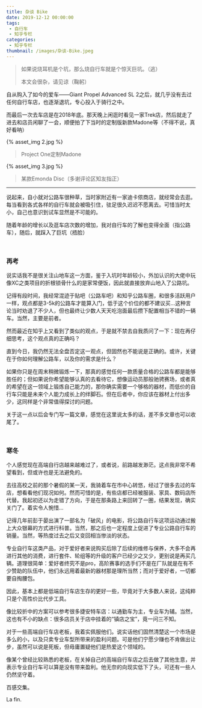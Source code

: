 ```yaml
---
title: 杂谈 Bike
date: 2019-12-12 00:00:00
tags: 
 - 自行车
 - 知乎专栏
categories:
 - 知乎专栏
thumbnail: /images/杂谈-Bike.jpeg
---
```


>如果说烧耳机是个坑，那么烧自行车就是个惊天巨坑。（逃）
>
><!--more-->
>
>本文会很杂，请见谅（鞠躬）

自从购入了如今的爱车——Giant Propel Advanced SL 2之后，就几乎没有去过任何自行车店，也逐渐退坑，专心投入于骑行之中。

而最后一次去车店是在2018年底。那天晚上闲逛时看见一家Trek店，然后就走了进去和店员闲聊了一会，顺便拍了下当时的定制版新款Madone等（不得不说，真好看呐）

{% asset_img 2.jpg %}

> Project One定制Madone

{% asset_img 3.jpg %}

> 某款Emonda Disc（多谢评论区知友指正）

___

说起来，自小就对公路车很种草，当时家附近有一家迪卡侬商店，就经常会去逛。每当看到各式各样的自行车就会被吸引住，驻足很久迟迟不愿离去。可惜当时太小，自己也意识到试车显然是不可能的。

随着年龄的增长以及逛车店次数的增加，我对自行车的了解也变得全面（指公路车），随后，就踩入了巨坑（捂脸）

</br>

### 再考

说实话我不是很关注山地车这一方面，鉴于入坑时年龄较小，外加认识的大佬中玩像XC之类项目的折根锁骨什么的是家常便饭，因此就直接放弃山地入了公路坑。

记得有段时间，我经常混迹于贴吧（公路车吧）和知乎公路车圈，和很多活跃用户一样，观点都是3-5k的公路车才能算入门，低于这个价位的都不建议买…这种言论当时劝退了不少人，但也最终让少数人天天吃泡面最后攒下配置相当不错的一辆车。当然，主要是前者。

然而最近在知乎上又看到了类似的观点，于是就不禁去自我质问了一下：现在再仔细思考，这个观点真的正确吗？

直到今日，我仍然无法全盘否定这一观点，但固然也不能说是正确的。或许，关键在于你如何理解公路车，以及你的需求是什么？

如果你只是在周末稍微锻炼一下，那真的感觉任何一款质量合格的公路车都是能够胜任的；但如果说你希望能够认真的去看待它，想像运动员那般驰骋赛场，或者真的希望在这一领域上锻炼自己能力的，那你确实需要一个够格的器材，而低价的自行车只能是未来个人能力成长上的绊脚石。但在后者中，你应该在器材上付出多少，这同样是个非常值得探讨的问题。

关于这一点以后会专门写一篇文章，感觉在这里说太多的话，差不多文章也可以收尾了。

</br>

### 寒冬

个人感觉现在高端自行店越来越难过了，或者说，前路越发渺茫。这点我非常不希望看到，但或许也是无法避免的。

去往高校之前的那个暑假的某一天，我骑着车在市中心转悠，经过了很多去过的车店，想看看他们现况如何。然而可惜的是，有些店都已经被服装、家具、数码店所代替。我起初还以为走错了方向，于是在那条路上来回转了一圈，结果发现，确实关门了。着实令人惋惜…

记得几年前彭于晏出演了一部名为「破风」的电影，将公路自行车这项运动通过搬上大众银幕的方式进行科普。当然，那之后也一定程度上促进了专业公路自行车的销量。当然，等热度过去之后又变回相当惨淡的状态。

专业自行车这类产品，对于爱好者来说购买后除了后续的维修与保养，大多不会再进行其他的消费，进行套件、轮组等的升级的客户已经少之又少，更别说是再买几辆。道理很简单：爱好者终究不是pro，高阶赛事的选手们不是在厂队就是在有不少赞助的队伍中，他们永远用着最新的器材那是理所当然；而对于爱好者，一切都要自掏腰包。

因此，基本上都是低端自行车店生存的更好一些，毕竟对于大多数人来说，这纯粹只是个高性价比代步工具。

像比较折中的方案可以参考很多捷安特车店：以通勤车为主，专业车为辅。当然，这也有不小的缺点：很多店员关于店中挂着的“镇店之宝”，竟一问三不知。

对于一些高端自行车店老板，我着实佩服他们。说实话他们固然清楚这一个市场是多么的小，以及只卖专业车型所带来的盈利问题。可是他们宁愿少赚也不肯做出让步，虽然可以说是死板，但毋庸置疑他们是热爱这个领域的。

像某个曾经比较熟悉的老板，在关掉自己的高端自行车店之后去做了其他生意，并表示专业自行车可以算是没有带来盈利。他无奈的向现实低下了头，可还有一些人仍然坚守着。

百感交集。

La fin.